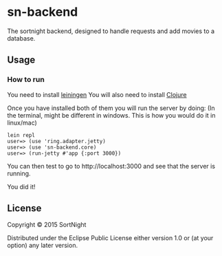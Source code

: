 # sn-backend

The sortnight backend, designed to handle requests and add movies to a database.

## Usage

### How to run
You need to install [leiningen](http://leiningen.org/)
You will also need to install [Clojure](http://clojure.org/getting_started)

Once you have installed both of them you will run the server by doing:
(In the terminal, might be different in windows. This is how you would do it in linux/mac)
```
lein repl
user=> (use 'ring.adapter.jetty)
user=> (use 'sn-backend.core)
user=> (run-jetty #'app {:port 3000})
```

You can then test to go to http://localhost:3000 and see that the server is running.

You did it!

## License

Copyright © 2015 SortNight

Distributed under the Eclipse Public License either version 1.0 or (at
your option) any later version.
